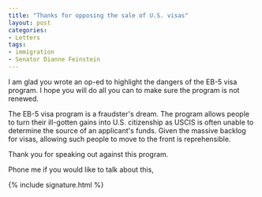 ```yaml
---
title: "Thanks for opposing the sale of U.S. visas"
layout: post
categories:
- Letters
tags:
- immigration
- Senator Dianne Feinstein
---
```


I am glad you wrote an op-ed to highlight the dangers of the EB-5 visa program. I hope you will do all you can to make sure the program is not renewed.

The EB-5 visa program is a fraudster's dream. The program allows people to turn their ill-gotten gains into U.S. citizenship as USCIS is often unable to determine the source of an applicant's funds. Given the massive backlog for visas, allowing such people to move to the front is reprehensible.

Thank you for speaking out against this program.

Phone me if you would like to talk about this,

{% include signature.html %}
